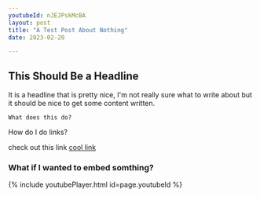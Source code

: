 ```yaml
---
youtubeId: nJEJPskMcBA
layout: post
title: "A Test Post About Nothing"
date: 2023-02-20

---
```

## This Should Be a Headline
It is a headline that is pretty nice, I'm not really sure what to write about but it should be nice to get some content written.

`What does this do?`

How do I do links? 

check out this link [cool link][cool-link]

### What if I wanted to embed somthing? 

{% include youtubePlayer.html id=page.youtubeId %}

[cool-link]: https://www.youtube.com/watch?v=nJEJPskMcBA

